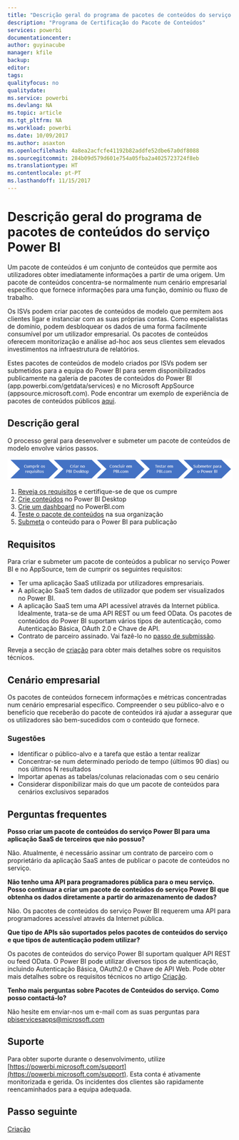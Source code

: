 ```yaml
---
title: "Descrição geral do programa de pacotes de conteúdos do serviço Power BI"
description: "Programa de Certificação do Pacote de Conteúdos"
services: powerbi
documentationcenter: 
author: guyinacube
manager: kfile
backup: 
editor: 
tags: 
qualityfocus: no
qualitydate: 
ms.service: powerbi
ms.devlang: NA
ms.topic: article
ms.tgt_pltfrm: NA
ms.workload: powerbi
ms.date: 10/09/2017
ms.author: asaxton
ms.openlocfilehash: 4a8ea2acfcfe41192b82addfe52dbe67a0df8088
ms.sourcegitcommit: 284b09d579d601e754a05fba2a4025723724f8eb
ms.translationtype: HT
ms.contentlocale: pt-PT
ms.lasthandoff: 11/15/2017
---
```

# <a name="overview-of-the-power-bi-service-content-pack-program"></a>Descrição geral do programa de pacotes de conteúdos do serviço Power BI
Um pacote de conteúdos é um conjunto de conteúdos que permite aos utilizadores obter imediatamente informações a partir de uma origem. Um pacote de conteúdos concentra-se normalmente num cenário empresarial específico que fornece informações para uma função, domínio ou fluxo de trabalho.

Os ISVs podem criar pacotes de conteúdos de modelo que permitem aos clientes ligar e instanciar com as suas próprias contas. Como especialistas de domínio, podem desbloquear os dados de uma forma facilmente consumível por um utilizador empresarial. Os pacotes de conteúdos oferecem monitorização e análise ad-hoc aos seus clientes sem elevados investimentos na infraestrutura de relatórios. 

Estes pacotes de conteúdos de modelo criados por ISVs podem ser submetidos para a equipa do Power BI para serem disponibilizados publicamente na galeria de pacotes de conteúdos do Power BI (app.powerbi.com/getdata/services) e no Microsoft AppSource (appsource.microsoft.com). Pode encontrar um exemplo de experiência de pacotes de conteúdos públicos [aqui](template-content-pack-experience.md).

## <a name="overview"></a>Descrição geral
O processo geral para desenvolver e submeter um pacote de conteúdos de modelo envolve vários passos.

 ![Processo](media/service-content-pack-overview/developer-content-pack-overview.png)

1. [Reveja os requisitos](#requirements) e certifique-se de que os cumpre
2. [Crie conteúdos](template-content-pack-authoring.md#queries) no Power BI Desktop
3. [Crie um dashboard](template-content-pack-authoring.md#dashboard) no PowerBI.com
4. [Teste o pacote de conteúdos](template-content-pack-testing.md) na sua organização
5. [Submeta](template-content-pack-testing.md#submission) o conteúdo para o Power BI para publicação

<a name="requirements"></a>

## <a name="requirements"></a>Requisitos
Para criar e submeter um pacote de conteúdos a publicar no serviço Power BI e no AppSource, tem de cumprir os seguintes requisitos:

* Ter uma aplicação SaaS utilizada por utilizadores empresariais.
* A aplicação SaaS tem dados de utilizador que podem ser visualizados no Power BI.
* A aplicação SaaS tem uma API acessível através da Internet pública. Idealmente, trata-se de uma API REST ou um feed OData. Os pacotes de conteúdos do Power BI suportam vários tipos de autenticação, como Autenticação Básica, OAuth 2.0 e Chave de API. 
* Contrato de parceiro assinado. Vai fazê-lo no [passo de submissão](template-content-pack-testing.md#submission).

Reveja a secção de [criação](template-content-pack-authoring.md) para obter mais detalhes sobre os requisitos técnicos.

## <a name="business-scenario"></a>Cenário empresarial
Os pacotes de conteúdos fornecem informações e métricas concentradas num cenário empresarial específico. Compreender o seu público-alvo e o benefício que receberão do pacote de conteúdos irá ajudar a assegurar que os utilizadores são bem-sucedidos com o conteúdo que fornece.

### <a name="tips"></a>Sugestões
* Identificar o público-alvo e a tarefa que estão a tentar realizar  
* Concentrar-se num determinado período de tempo (últimos 90 dias) ou nos últimos N resultados  
* Importar apenas as tabelas/colunas relacionadas com o seu cenário  
* Considerar disponibilizar mais do que um pacote de conteúdos para cenários exclusivos separados  

## <a name="frequently-asked-questions"></a>Perguntas frequentes
**Posso criar um pacote de conteúdos do serviço Power BI para uma aplicação SaaS de terceiros que não possuo?**

Não. Atualmente, é necessário assinar um contrato de parceiro com o proprietário da aplicação SaaS antes de publicar o pacote de conteúdos no serviço.

**Não tenho uma API para programadores pública para o meu serviço. Posso continuar a criar um pacote de conteúdos do serviço Power BI que obtenha os dados diretamente a partir do armazenamento de dados?**

Não. Os pacotes de conteúdos do serviço Power BI requerem uma API para programadores acessível através da Internet pública.

**Que tipo de APIs são suportados pelos pacotes de conteúdos do serviço e que tipos de autenticação podem utilizar?**

Os pacotes de conteúdos do serviço Power BI suportam qualquer API REST ou feed OData. O Power BI pode utilizar diversos tipos de autenticação, incluindo Autenticação Básica, OAuth2.0 e Chave de API Web. Pode obter mais detalhes sobre os requisitos técnicos no artigo [Criação](template-content-pack-authoring.md#dashboard).

**Tenho mais perguntas sobre Pacotes de Conteúdos do serviço. Como posso contactá-lo?**

Não hesite em enviar-nos um e-mail com as suas perguntas para pbiservicesapps@microsoft.com

## <a name="support"></a>Suporte
Para obter suporte durante o desenvolvimento, utilize [https://powerbi.microsoft.com/support](https://powerbi.microsoft.com/support). Esta conta é ativamente monitorizada e gerida. Os incidentes dos clientes são rapidamente reencaminhados para a equipa adequada.

## <a name="next-step"></a>Passo seguinte
[Criação](template-content-pack-authoring.md)

